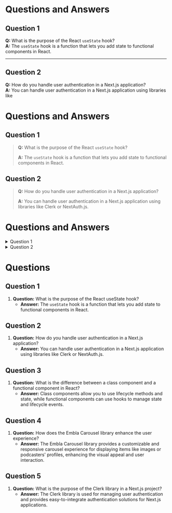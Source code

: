 # Questions and Answers

## Question 1
**Q:** What is the purpose of the React `useState` hook?  
**A:** The `useState` hook is a function that lets you add state to functional components in React.

---

## Question 2
**Q:** How do you handle user authentication in a Next.js application?  
**A:** You can handle user authentication in a Next.js application using libraries like

# Questions and Answers

## Question 1
> **Q:** What is the purpose of the React `useState` hook?
>
> **A:** The `useState` hook is a function that lets you add state to functional components in React.

## Question 2
> **Q:** How do you handle user authentication in a Next.js application?
>
> **A:** You can handle user authentication in a Next.js application using libraries like Clerk or NextAuth.js.






# Questions and Answers

<details>
<summary>Question 1</summary>
<p><strong>Q:</strong> What is the purpose of the React `useState` hook?</p>
<p><strong>A:</strong> The `useState` hook is a function that lets you add state to functional components in React.</p>
</details>

<details>
<summary>Question 2</summary>
<p><strong>Q:</strong> How do you handle user authentication in a Next.js application?</p>
<p><strong>A:</strong> You can handle user authentication in a Next.js application using libraries like Clerk or NextAuth.js.</p>
</details>


# Questions

## Question 1
1. **Question:** What is the purpose of the React useState hook?
   - **Answer:** The `useState` hook is a function that lets you add state to functional components in React. 

## Question 2
1. **Question:** How do you handle user authentication in a Next.js application?
   - **Answer:** You can handle user authentication in a Next.js application using libraries like Clerk or NextAuth.js.

## Question 3
1. **Question:** What is the difference between a class component and a functional component in React?
   - **Answer:** Class components allow you to use lifecycle methods and state, while functional components can use hooks to manage state and lifecycle events.

## Question 4
1. **Question:** How does the Embla Carousel library enhance the user experience?
   - **Answer:** The Embla Carousel library provides a customizable and responsive carousel experience for displaying items like images or podcasters' profiles, enhancing the visual appeal and user interaction.

## Question 5
1. **Question:** What is the purpose of the Clerk library in a Next.js project?
   - **Answer:** The Clerk library is used for managing user authentication and provides easy-to-integrate authentication solutions for Next.js applications.

